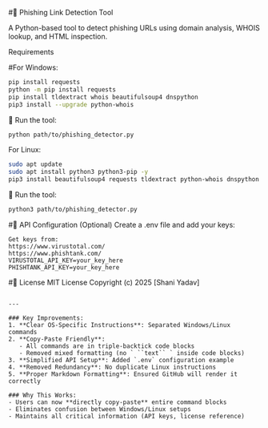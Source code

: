 #🚨 Phishing Link Detection Tool

A Python-based tool to detect phishing URLs using domain analysis, WHOIS lookup, and HTML inspection.

Requirements

#For Windows:
```bash
pip install requests
python -m pip install requests
pip install tldextract whois beautifulsoup4 dnspython
pip3 install --upgrade python-whois
```
🚀 Run the tool:
```bash
python path/to/phishing_detector.py

```
For Linux:
```bash
sudo apt update
sudo apt install python3 python3-pip -y
pip3 install beautifulsoup4 requests tldextract python-whois dnspython
```
🚀 Run the tool:
```bash
python3 path/to/phishing_detector.py
```
#🔑 API Configuration (Optional)
Create a .env file and add your keys:
```
Get keys from:
https://www.virustotal.com/
https://www.phishtank.com/
VIRUSTOTAL_API_KEY=your_key_here
PHISHTANK_API_KEY=your_key_here
```
#📜 License
MIT License
Copyright (c) 2025 [Shani Yadav]
```

---

### Key Improvements:
1. **Clear OS-Specific Instructions**: Separated Windows/Linux commands
2. **Copy-Paste Friendly**:
   - All commands are in triple-backtick code blocks
   - Removed mixed formatting (no ` ``text`` ` inside code blocks)
3. **Simplified API Setup**: Added `.env` configuration example
4. **Removed Redundancy**: No duplicate Linux instructions
5. **Proper Markdown Formatting**: Ensured GitHub will render it correctly

### Why This Works:
- Users can now **directly copy-paste** entire command blocks
- Eliminates confusion between Windows/Linux setups
- Maintains all critical information (API keys, license reference)


